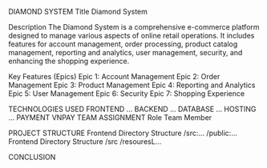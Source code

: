 DIAMOND SYSTEM
Title
Diamond System

Description
The Diamond System is a comprehensive e-commerce platform designed to manage various aspects of online retail operations. It includes features for account management, order processing, product catalog management, reporting and analytics, user management, security, and enhancing the shopping experience.

Key Features (Epics)
Epic 1: Account Management
Epic 2: Order Management
Epic 3: Product Management
Epic 4: Reporting and Analytics
Epic 5: User Management
Epic 6: Security
Epic 7: Shopping Experience

TECHNOLOGIES USED 
FRONTEND
...
BACKEND
...
DATABASE
...
HOSTING
...
PAYMENT
VNPAY
TEAM ASSIGNMENT
Role Team Member

PROJECT STRUCTURE
Frontend Directory Structure
/src:...
/public:...
Frontend Directory Structure
/src
/resouresL...

CONCLUSION

